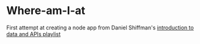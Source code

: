 # Where-am-I-at
First attempt at creating a node app from Daniel Shiffman's  [introduction to data and APIs playlist](https://www.youtube.com/watch?v=DbcLg8nRWEg&list=PLRqwX-V7Uu6YxDKpFzf_2D84p0cyk4T7X)
